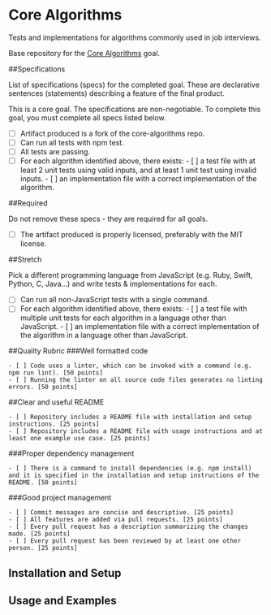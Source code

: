 # Core Algorithms

Tests and implementations for algorithms commonly used in job interviews.

Base repository for the [Core Algorithms](https://github.com/GuildCrafts/web-development-js/issues/123) goal.

##Specifications

List of specifications (specs) for the completed goal. These are declarative sentences (statements) describing a feature of the final product.

This is a core goal. The specifications are non-negotiable. To complete this goal, you must complete all specs listed below.

  - [ ] Artifact produced is a fork of the core-algorithms repo.
  - [ ] Can run all tests with npm test.
  - [ ] All tests are passing.
  - [ ] For each algorithm identified above, there exists:
        - [ ] a test file with at least 2 unit tests using valid inputs, and at least 1 unit test using invalid inputs.
        - [ ] an implementation file with a correct implementation of the algorithm.

##Required

Do not remove these specs - they are required for all goals.

  - [ ] The artifact produced is properly licensed, preferably with the MIT license.

##Stretch

Pick a different programming language from JavaScript (e.g. Ruby, Swift, Python, C, Java...) and write tests & implementations for each.

  - [ ] Can run all non-JavaScript tests with a single command.
  - [ ] For each algorithm identified above, there exists:
        - [ ] a test file with multiple unit tests for each algorithm in a language other than JavaScript.
        - [ ] an implementation file with a correct implementation of the algorithm in a language other than JavaScript.

##Quality Rubric
###Well formatted code

    - [ ] Code uses a linter, which can be invoked with a command (e.g. npm run lint). [50 points]
    - [ ] Running the linter on all source code files generates no linting errors. [50 points]

##Clear and useful README

    - [ ] Repository includes a README file with installation and setup instructions. [25 points]
    - [ ] Repository includes a README file with usage instructions and at least one example use case. [25 points]

###Proper dependency management

    - [ ] There is a command to install dependencies (e.g. npm install) and it is specified in the installation and setup instructions of the README. [50 points]

###Good project management

    - [ ] Commit messages are concise and descriptive. [25 points]
    - [ ] All features are added via pull requests. [25 points]
    - [ ] Every pull request has a description summarizing the changes made. [25 points]
    - [ ] Every pull request has been reviewed by at least one other person. [25 points]


## Installation and Setup

## Usage and Examples
